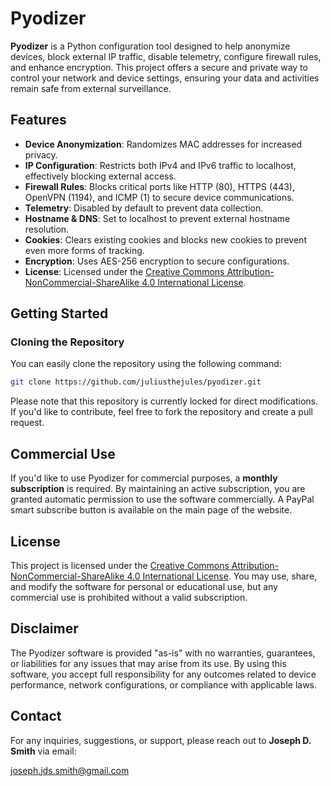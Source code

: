 # Pyodizer

**Pyodizer** is a Python configuration tool designed to help anonymize devices, block external IP traffic, disable telemetry, configure firewall rules, and enhance encryption. This project offers a secure and private way to control your network and device settings, ensuring your data and activities remain safe from external surveillance.

## Features

- **Device Anonymization**: Randomizes MAC addresses for increased privacy.
- **IP Configuration**: Restricts both IPv4 and IPv6 traffic to localhost, effectively blocking external access.
- **Firewall Rules**: Blocks critical ports like HTTP (80), HTTPS (443), OpenVPN (1194), and ICMP (1) to secure device communications.
- **Telemetry**: Disabled by default to prevent data collection.
- **Hostname & DNS**: Set to localhost to prevent external hostname resolution.
-  **Cookies**: Clears existing cookies and blocks new cookies to prevent even more forms of tracking.
- **Encryption**: Uses AES-256 encryption to secure configurations.
- **License**: Licensed under the [Creative Commons Attribution-NonCommercial-ShareAlike 4.0 International License](https://creativecommons.org/licenses/by-nc-sa/4.0/).

## Getting Started

### Cloning the Repository

You can easily clone the repository using the following command:

```bash
git clone https://github.com/juliusthejules/pyodizer.git
```

Please note that this repository is currently locked for direct modifications. If you'd like to contribute, feel free to fork the repository and create a pull request.

## Commercial Use

If you'd like to use Pyodizer for commercial purposes, a **monthly subscription** is required. By maintaining an active subscription, you are granted automatic permission to use the software commercially. A PayPal smart subscribe button is available on the main page of the website.

## License

This project is licensed under the [Creative Commons Attribution-NonCommercial-ShareAlike 4.0 International License](https://creativecommons.org/licenses/by-nc-sa/4.0/). You may use, share, and modify the software for personal or educational use, but any commercial use is prohibited without a valid subscription.

## Disclaimer

The Pyodizer software is provided "as-is" with no warranties, guarantees, or liabilities for any issues that may arise from its use. By using this software, you accept full responsibility for any outcomes related to device performance, network configurations, or compliance with applicable laws.

## Contact

For any inquiries, suggestions, or support, please reach out to **Joseph D. Smith** via email:

[joseph.jds.smith@gmail.com](mailto:joseph.jds.smith@gmail.com?subject=Pyodizer)
